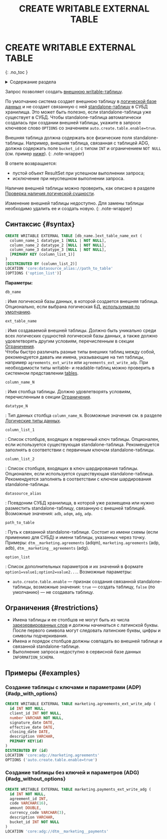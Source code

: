 ﻿---
layout: default
title: CREATE WRITABLE EXTERNAL TABLE
nav_order: 19.5
parent: Запросы SQL+
grand_parent: Справочная информация
has_children: false
has_toc: false
---

# CREATE WRITABLE EXTERNAL TABLE
{: .no_toc }

<details markdown="block">
  <summary>
    Содержание раздела
  </summary>
  {: .text-delta }
1. TOC
{:toc}
</details>

Запрос позволяет создать [внешнюю writable-таблицу](../../../overview/main_concepts/external_table/external_table.md#writable_table).

По умолчанию система создает внешнюю таблицу в [логической базе данных](../../../overview/main_concepts/logical_db/logical_db.md) 
и не создает связанную с ней
[standalone-таблицу](../../../overview/main_concepts/standalone_table/standalone_table.md) в СУБД хранилища. 
Это может быть полезно, если standalone-таблица уже существует в СУБД.
Чтобы standalone-таблица автоматически создалась при создании внешней таблицы,
укажите в запросе ключевое слово `OPTIONS` со значением `auto.create.table.enable=true`.

Внешняя таблица должна содержать все физические поля standalone-таблицы. Например, внешняя таблица, связанная с таблицей
ADG, должна содержать поле `bucket_id` с типом `INT` и ограничением `NOT NULL` (см. пример [ниже](#adg_without_options)).
{: .note-wrapper}

В ответе возвращается:
* пустой объект ResultSet при успешном выполнении запроса;
* исключение при неуспешном выполнении запроса.

Наличие внешней таблицы можно проверить, как описано в разделе 
[Проверка наличия логической сущности](../../../working_with_system/logical_schema_update/entity_presence_check/entity_presence_check.md).

Изменение внешней таблицы недоступно. Для замены таблицы необходимо удалить ее и создать новую.
{: .note-wrapper}

## Синтаксис {#syntax}

```sql
CREATE WRITABLE EXTERNAL TABLE [db_name.]ext_table_name_ext (
  column_name_1 datatype_1 [NULL | NOT NULL],
  column_name_2 datatype_2 [NULL | NOT NULL],
  column_name_3 datatype_3 [NULL | NOT NULL],
  [PRIMARY KEY (column_list_1)]
) 
[DISTRIBUTED BY (column_list_2)]
LOCATION 'core:datasource_alias://path_to_table'
[OPTIONS ('option_list')]
```

**Параметры:**

`db_name`

: Имя логической базы данных, в которой создается внешняя таблица. Опционально, если выбрана
  логическая БД, [используемая по умолчанию](../../../working_with_system/other_features/default_db_set-up/default_db_set-up.md).

`ext_table_name`

: Имя создаваемой внешней таблицы. Должно быть уникально среди всех логических
  сущностей логической базы данных, а также должно удовлетворять другим условиям, перечисленным в секции [Ограничения](#restrictions). 
  <br>Чтобы быстро различать разные типы внешних таблиц между собой, рекомендуется давать им имена, указывающие на тип 
  таблицы, например `agreements_ext_write` или `agreements_ext_write_adp`.
  При необходимости типы writable- и readable-таблиц можно проверить в системном представлении 
  [tables](../../system_views/system_views.md#tables).

`column_name_N`

: Имя столбца таблицы. Должно удовлетворять условиям, перечисленным в секции [Ограничения](#restrictions).

`datatype_N`

: Тип данных столбца `column_name_N`. Возможные значения см.
  в разделе [Логические типы данных](../../supported_data_types/logical_data_types/logical_data_types.md).

`column_list_1`

: Список столбцов, входящих в первичный ключ таблицы. Опционален, если используется существующая 
  standalone-таблица. Рекомендуется заполнять в соответствии с первичным ключом standalone-таблицы.

`column_list_2`

: Список столбцов, входящих в ключ шардирования таблицы. Опционален, если используется существующая
  standalone-таблица. Рекомендуется заполнять в соответствии с ключом шардирования standalone-таблицы.

`datasource_alias`

: Псевдоним СУБД хранилища, в которой уже размещена или нужно разместить standalone-таблицу, связанную
  с внешней таблицей. Возможные значения: `adb`, `adqm`, `adg`, `adp`.

`path_to_table`

: Путь к связанной standalone-таблице. Состоит из имени схемы (если применимо для СУБД) и имени таблицы,
  указанных через точку. Примеры: `dtm__marketing.agreements` (adqm), `marketing.agreements` (adp, adb), `dtm__marketing__agreements` (adg).

`option_list`

: Список дополнительных параметров и их значений в формате `option1=value1;option2=value2...`.
  Возможные параметры:
  * `auto.create.table.enable` — признак создания связанной standalone-таблицы, возможные значения: `true` — создать таблицу,
    `false` (по умолчанию) — не создавать таблицу.

## Ограничения {#restrictions}

* Имена таблицы и ее столбцов не могут быть из числа [зарезервированных слов](../../reserved_words/reserved_words.md) и
  должны начинаться с латинской буквы. После первого символа могут следовать
  латинские буквы, цифры и символы подчеркивания.
* Имена и порядок столбцов должны совпадать во внешней таблице и связанной standalone-таблице.
* Выполнение запроса недоступно в сервисной базе данных `INFORMATION_SCHEMA`.

## Примеры {#examples}

### Создание таблицы с ключами и параметрами (ADP) {#adp_with_options}

```sql
CREATE WRITABLE EXTERNAL TABLE marketing.agreements_ext_write_adp (
  id INT NOT NULL,
  client_id INT NOT NULL,
  number VARCHAR NOT NULL,
  signature_date DATE,
  effective_date DATE,
  closing_date DATE,
  description VARCHAR,
  PRIMARY KEY(id)
)
DISTRIBUTED BY (id)
LOCATION 'core:adp://marketing.agreements'
OPTIONS ('auto.create.table.enable=true')
```

### Создание таблицы без ключей и параметров (ADG) {#adg_without_options}

```sql
CREATE WRITABLE EXTERNAL TABLE marketing.payments_ext_write_adg (
  id INT NOT NULL,
  agreement_id INT,
  code VARCHAR(16),
  amount DOUBLE,
  currency_code VARCHAR(3),
  description VARCHAR,
  bucket_id INT NOT NULL
)
LOCATION 'core:adg://dtm__marketing__payments'
```